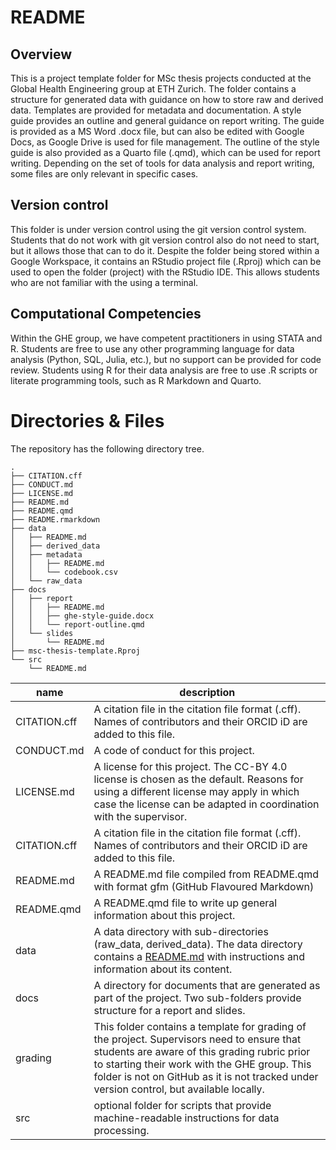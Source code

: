 
# README

## Overview

This is a project template folder for MSc thesis projects conducted at
the Global Health Engineering group at ETH Zurich. The folder contains a
structure for generated data with guidance on how to store raw and
derived data. Templates are provided for metadata and documentation. A
style guide provides an outline and general guidance on report writing.
The guide is provided as a MS Word .docx file, but can also be edited
with Google Docs, as Google Drive is used for file management. The
outline of the style guide is also provided as a Quarto file (.qmd),
which can be used for report writing. Depending on the set of tools for
data analysis and report writing, some files are only relevant in
specific cases.

## Version control

This folder is under version control using the git version control
system. Students that do not work with git version control also do not
need to start, but it allows those that can to do it. Despite the folder
being stored within a Google Workspace, it contains an RStudio project
file (.Rproj) which can be used to open the folder (project) with the
RStudio IDE. This allows students who are not familiar with the using a
terminal.

## Computational Competencies

Within the GHE group, we have competent practitioners in using STATA and
R. Students are free to use any other programming language for data
analysis (Python, SQL, Julia, etc.), but no support can be provided for
code review. Students using R for their data analysis are free to use .R
scripts or literate programming tools, such as R Markdown and Quarto.

# Directories & Files

The repository has the following directory tree.

    .
    ├── CITATION.cff
    ├── CONDUCT.md
    ├── LICENSE.md
    ├── README.md
    ├── README.qmd
    ├── README.rmarkdown
    ├── data
    │   ├── README.md
    │   ├── derived_data
    │   ├── metadata
    │   │   ├── README.md
    │   │   └── codebook.csv
    │   └── raw_data
    ├── docs
    │   ├── report
    │   │   ├── README.md
    │   │   ├── ghe-style-guide.docx
    │   │   └── report-outline.qmd
    │   └── slides
    │       └── README.md
    ├── msc-thesis-template.Rproj
    └── src
        └── README.md

| name         | description                                                                                                                                                                                                                                                                            |
|--------------|----------------------------------------------------------------------------------------------------------------------------------------------------------------------------------------------------------------------------------------------------------------------------------------|
| CITATION.cff | A citation file in the citation file format (.cff). Names of contributors and their ORCID iD are added to this file.                                                                                                                                                                   |
| CONDUCT.md   | A code of conduct for this project.                                                                                                                                                                                                                                                    |
| LICENSE.md   | A license for this project. The CC-BY 4.0 license is chosen as the default. Reasons for using a different license may apply in which case the license can be adapted in coordination with the supervisor.                                                                              |
| CITATION.cff | A citation file in the citation file format (.cff). Names of contributors and their ORCID iD are added to this file.                                                                                                                                                                   |
| README.md    | A README.md file compiled from README.qmd with format gfm (GitHub Flavoured Markdown)                                                                                                                                                                                                  |
| README.qmd   | A README.qmd file to write up general information about this project.                                                                                                                                                                                                                  |
| data         | A data directory with sub-directories (raw_data, derived_data). The data directory contains a [README.md](https://github.com/Global-Health-Engineering/msc-thesis-template/tree/main/data "README file in data folder") with instructions and information about its content.           |
| docs         | A directory for documents that are generated as part of the project. Two sub-folders provide structure for a report and slides.                                                                                                                                                        |
| grading      | This folder contains a template for grading of the project. Supervisors need to ensure that students are aware of this grading rubric prior to starting their work with the GHE group. This folder is not on GitHub as it is not tracked under version control, but available locally. |
| src          | optional folder for scripts that provide machine-readable instructions for data processing.                                                                                                                                                                                            |
